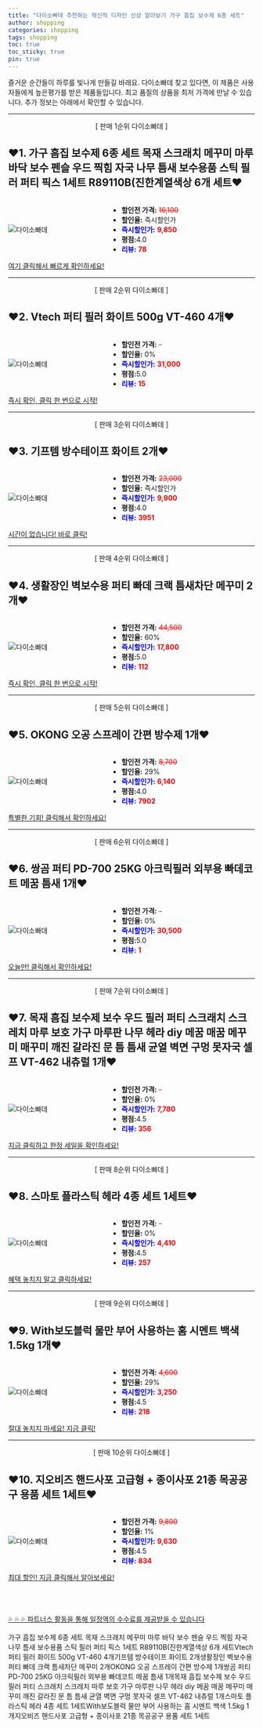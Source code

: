 ```yaml
---
title: "다이소빠데 추천하는 혁신적 디자인 신상 알아보기 가구 흠집 보수제 6종 세트"
author: shopping
categories: shopping
tags: shopping
toc: true
toc_sticky: true
pin: true
---
```

즐거운 순간들이 하루를 빛나게 만들길 바래요. 다이소빠데 찾고 있다면, 이 제품은 사용자들에게 높은평가를 받은 제품들입니다. 최고 품질의 상품을 최저 가격에 만날 수 있습니다. 추가 정보는 아래에서 확인할 수 있습니다.

---
<p class="toplist" style="margin: 0 auto; display: block; width: fit-content;">[ 판매 1순위 다이소빠데 ]</p>

<h2><strong>❤️1. 가구 흠집 보수제 6종 세트 목재 스크래치 메꾸미 마루 바닥 보수 펜슬 우드 찍힘 자국 나무 틈새 보수용품 스틱 필러 퍼티 픽스 1세트 R89110B(진한계열색상 6개 세트❤️</strong></h2>

<div style="display: flex; align-items: center;">
    <div style="flex: 0.4;">
        <img src="https://thumbnail6.coupangcdn.com/thumbnails/remote/230x230ex/image/vendor_inventory/ef7f/916a578fa6f08926c2c3405f16bf8dcb8adde6597361bc4180ff46739731.jpg" alt="다이소빠데" style="max-width: 100%;">
    </div>
    <div style="flex: 0.6; margin-left: 10px;">
        <ul>
            <li><strong>할인전 가격:</strong> <del style="color: red;">16,100</del></li>
            <li><strong>할인율:</strong> 즉시할인가</li>
            <li><span style='color:blue'><strong>즉시할인가:</strong></span> <span style='color:red'><strong>9,850</strong></span></li>
            <li><strong>평점:</strong>4.0</li>
            <li><span style='color:blue'><strong>리뷰:</strong></span> <span style='color:red'><strong>78</strong></span></li>
        </ul>
    </div>
</div>
<div class="center">
    <a href="https://selin100587001.github.io?lptag=AF9450613&subid=githubio&pageKey=7599746908&traceid=V0-153&itemId=20101057905&vendorItemId=87196231466" class="myButton">
        여기 클릭해서 빠르게 확인하세요!
    </a>
</div>


---
<p class="toplist" style="margin: 0 auto; display: block; width: fit-content;">[ 판매 2순위 다이소빠데 ]</p>

<h2><strong>❤️2. Vtech 퍼티 필러 화이트 500g VT-460 4개❤️</strong></h2>

<div style="display: flex; align-items: center;">
    <div style="flex: 0.4;">
        <img src="https://thumbnail6.coupangcdn.com/thumbnails/remote/230x230ex/image/vendor_inventory/3d62/e73f0d9abced7bda1c5cc61c88fb70c679d14c16927f995799022b095668.jpg" alt="다이소빠데" style="max-width: 100%;">
    </div>
    <div style="flex: 0.6; margin-left: 10px;">
        <ul>
            <li><strong>할인전 가격:</strong> <del style="color: red;">-</del></li>
            <li><strong>할인율:</strong> 0%</li>
            <li><span style='color:blue'><strong>즉시할인가:</strong></span> <span style='color:red'><strong>31,000</strong></span></li>
            <li><strong>평점:</strong>5.0</li>
            <li><span style='color:blue'><strong>리뷰:</strong></span> <span style='color:red'><strong>15</strong></span></li>
        </ul>
    </div>
</div>
<div class="center">
    <a href="https://selin100587001.github.io?lptag=AF9450613&subid=githubio&pageKey=6755113675&traceid=V0-153&itemId=22460747109&vendorItemId=90710938955" class="myButton">
        즉시 확인, 클릭 한 번으로 시작!
    </a>
</div>


---
<p class="toplist" style="margin: 0 auto; display: block; width: fit-content;">[ 판매 3순위 다이소빠데 ]</p>

<h2><strong>❤️3. 기프템 방수테이프 화이트 2개❤️</strong></h2>

<div style="display: flex; align-items: center;">
    <div style="flex: 0.4;">
        <img src="https://thumbnail8.coupangcdn.com/thumbnails/remote/230x230ex/image/vendor_inventory/d598/33d55c787c44b764de246c9fd8f5c3c7ffeee098c256ae40752f76432472.jpg" alt="다이소빠데" style="max-width: 100%;">
    </div>
    <div style="flex: 0.6; margin-left: 10px;">
        <ul>
            <li><strong>할인전 가격:</strong> <del style="color: red;">23,000</del></li>
            <li><strong>할인율:</strong> 즉시할인가</li>
            <li><span style='color:blue'><strong>즉시할인가:</strong></span> <span style='color:red'><strong>9,900</strong></span></li>
            <li><strong>평점:</strong>4.0</li>
            <li><span style='color:blue'><strong>리뷰:</strong></span> <span style='color:red'><strong>3951</strong></span></li>
        </ul>
    </div>
</div>
<div class="center">
    <a href="https://selin100587001.github.io?lptag=AF9450613&subid=githubio&pageKey=7510747224&traceid=V0-153&itemId=19679147708&vendorItemId=81703844441" class="myButton">
        시간이 없습니다! 바로 클릭!
    </a>
</div>


---
<p class="toplist" style="margin: 0 auto; display: block; width: fit-content;">[ 판매 4순위 다이소빠데 ]</p>

<h2><strong>❤️4. 생활장인 벽보수용 퍼티 빠데 크랙 틈새차단 메꾸미 2개❤️</strong></h2>

<div style="display: flex; align-items: center;">
    <div style="flex: 0.4;">
        <img src="https://thumbnail10.coupangcdn.com/thumbnails/remote/230x230ex/image/vendor_inventory/b8b0/e5f90624f7b1ef0ae303a34209be75a2ddf21c185196377ed57a63ddef53.jpg" alt="다이소빠데" style="max-width: 100%;">
    </div>
    <div style="flex: 0.6; margin-left: 10px;">
        <ul>
            <li><strong>할인전 가격:</strong> <del style="color: red;">44,500</del></li>
            <li><strong>할인율:</strong> 60%</li>
            <li><span style='color:blue'><strong>즉시할인가:</strong></span> <span style='color:red'><strong>17,800</strong></span></li>
            <li><strong>평점:</strong>5.0</li>
            <li><span style='color:blue'><strong>리뷰:</strong></span> <span style='color:red'><strong>112</strong></span></li>
        </ul>
    </div>
</div>
<div class="center">
    <a href="https://selin100587001.github.io?lptag=AF9450613&subid=githubio&pageKey=8142559795&traceid=V0-153&itemId=23140700816&vendorItemId=90173592765" class="myButton">
        즉시 확인, 클릭 한 번으로 시작!
    </a>
</div>


---
<p class="toplist" style="margin: 0 auto; display: block; width: fit-content;">[ 판매 5순위 다이소빠데 ]</p>

<h2><strong>❤️5. OKONG 오공 스프레이 간편 방수제 1개❤️</strong></h2>

<div style="display: flex; align-items: center;">
    <div style="flex: 0.4;">
        <img src="https://thumbnail6.coupangcdn.com/thumbnails/remote/230x230ex/image/retail/images/84517405114106-e6766c55-77de-4987-9188-74ca2ccce148.jpg" alt="다이소빠데" style="max-width: 100%;">
    </div>
    <div style="flex: 0.6; margin-left: 10px;">
        <ul>
            <li><strong>할인전 가격:</strong> <del style="color: red;">8,700</del></li>
            <li><strong>할인율:</strong> 29%</li>
            <li><span style='color:blue'><strong>즉시할인가:</strong></span> <span style='color:red'><strong>6,140</strong></span></li>
            <li><strong>평점:</strong>4.0</li>
            <li><span style='color:blue'><strong>리뷰:</strong></span> <span style='color:red'><strong>7902</strong></span></li>
        </ul>
    </div>
</div>
<div class="center">
    <a href="https://selin100587001.github.io?lptag=AF9450613&subid=githubio&pageKey=586862&traceid=V0-153&itemId=2072123&vendorItemId=3001892064" class="myButton">
        특별한 기회! 클릭해서 확인하세요!
    </a>
</div>


---
<p class="toplist" style="margin: 0 auto; display: block; width: fit-content;">[ 판매 6순위 다이소빠데 ]</p>

<h2><strong>❤️6. 쌍곰 퍼티 PD-700 25KG 아크릭필러 외부용 빠데코트 메꿈 틈새 1개❤️</strong></h2>

<div style="display: flex; align-items: center;">
    <div style="flex: 0.4;">
        <img src="https://thumbnail9.coupangcdn.com/thumbnails/remote/230x230ex/image/vendor_inventory/afb4/a9d4981fffed95fb807fa53a221389b6aadbd76b11019afdea1d96973f0e.jpg" alt="다이소빠데" style="max-width: 100%;">
    </div>
    <div style="flex: 0.6; margin-left: 10px;">
        <ul>
            <li><strong>할인전 가격:</strong> <del style="color: red;">-</del></li>
            <li><strong>할인율:</strong> 0%</li>
            <li><span style='color:blue'><strong>즉시할인가:</strong></span> <span style='color:red'><strong>30,500</strong></span></li>
            <li><strong>평점:</strong>5.0</li>
            <li><span style='color:blue'><strong>리뷰:</strong></span> <span style='color:red'><strong>1</strong></span></li>
        </ul>
    </div>
</div>
<div class="center">
    <a href="https://selin100587001.github.io?lptag=AF9450613&subid=githubio&pageKey=7444535144&traceid=V0-153&itemId=19366693989&vendorItemId=86479543961" class="myButton">
        오늘만! 클릭해서 확인하세요!
    </a>
</div>


---
<p class="toplist" style="margin: 0 auto; display: block; width: fit-content;">[ 판매 7순위 다이소빠데 ]</p>

<h2><strong>❤️7. 목재 흠집 보수제 보수 우드 필러 퍼티 스크래치 스크레치 마루 보호 가구 마루판 나무 헤라 diy 메꿈 매꿈 메꾸미 매꾸미 깨진 갈라진 문 틈 틈새 균열 벽면 구멍 못자국 셀프 VT-462 내츄럴 1개❤️</strong></h2>

<div style="display: flex; align-items: center;">
    <div style="flex: 0.4;">
        <img src="https://thumbnail7.coupangcdn.com/thumbnails/remote/230x230ex/image/vendor_inventory/b8a0/995f32249dcd8229d082834e886dd1973a445a286970950038758987e544.PNG" alt="다이소빠데" style="max-width: 100%;">
    </div>
    <div style="flex: 0.6; margin-left: 10px;">
        <ul>
            <li><strong>할인전 가격:</strong> <del style="color: red;">-</del></li>
            <li><strong>할인율:</strong> 0%</li>
            <li><span style='color:blue'><strong>즉시할인가:</strong></span> <span style='color:red'><strong>7,780</strong></span></li>
            <li><strong>평점:</strong>4.5</li>
            <li><span style='color:blue'><strong>리뷰:</strong></span> <span style='color:red'><strong>356</strong></span></li>
        </ul>
    </div>
</div>
<div class="center">
    <a href="https://selin100587001.github.io?lptag=AF9450613&subid=githubio&pageKey=2322333242&traceid=V0-153&itemId=4011050665&vendorItemId=85629235871" class="myButton">
        지금 클릭하고 한정 세일을 확인하세요!
    </a>
</div>


---
<p class="toplist" style="margin: 0 auto; display: block; width: fit-content;">[ 판매 8순위 다이소빠데 ]</p>

<h2><strong>❤️8. 스마토 플라스틱 헤라 4종 세트 1세트❤️</strong></h2>

<div style="display: flex; align-items: center;">
    <div style="flex: 0.4;">
        <img src="https://thumbnail7.coupangcdn.com/thumbnails/remote/230x230ex/image/rs_quotation_api/twlbn7vr/9b1bca1bfddd4bfc8f62740acc6c6f8c.jpg" alt="다이소빠데" style="max-width: 100%;">
    </div>
    <div style="flex: 0.6; margin-left: 10px;">
        <ul>
            <li><strong>할인전 가격:</strong> <del style="color: red;">-</del></li>
            <li><strong>할인율:</strong> 0%</li>
            <li><span style='color:blue'><strong>즉시할인가:</strong></span> <span style='color:red'><strong>4,410</strong></span></li>
            <li><strong>평점:</strong>4.5</li>
            <li><span style='color:blue'><strong>리뷰:</strong></span> <span style='color:red'><strong>257</strong></span></li>
        </ul>
    </div>
</div>
<div class="center">
    <a href="https://selin100587001.github.io?lptag=AF9450613&subid=githubio&pageKey=5585143406&traceid=V0-153&itemId=8939656144&vendorItemId=76226216730" class="myButton">
        혜택 놓치지 말고 클릭하세요!
    </a>
</div>


---
<p class="toplist" style="margin: 0 auto; display: block; width: fit-content;">[ 판매 9순위 다이소빠데 ]</p>

<h2><strong>❤️9. With보도블럭 물만 부어 사용하는 홈 시멘트 백색 1.5kg 1개❤️</strong></h2>

<div style="display: flex; align-items: center;">
    <div style="flex: 0.4;">
        <img src="https://thumbnail10.coupangcdn.com/thumbnails/remote/230x230ex/image/retail/images/3656208688239848-e3d377b1-fe97-4c95-a62c-26e2c0dddcc2.png" alt="다이소빠데" style="max-width: 100%;">
    </div>
    <div style="flex: 0.6; margin-left: 10px;">
        <ul>
            <li><strong>할인전 가격:</strong> <del style="color: red;">4,600</del></li>
            <li><strong>할인율:</strong> 29%</li>
            <li><span style='color:blue'><strong>즉시할인가:</strong></span> <span style='color:red'><strong>3,250</strong></span></li>
            <li><strong>평점:</strong>4.5</li>
            <li><span style='color:blue'><strong>리뷰:</strong></span> <span style='color:red'><strong>218</strong></span></li>
        </ul>
    </div>
</div>
<div class="center">
    <a href="https://selin100587001.github.io?lptag=AF9450613&subid=githubio&pageKey=7584432281&traceid=V0-153&itemId=20027716352&vendorItemId=87124337407" class="myButton">
        절대 놓치지 마세요! 지금 클릭!
    </a>
</div>


---
<p class="toplist" style="margin: 0 auto; display: block; width: fit-content;">[ 판매 10순위 다이소빠데 ]</p>

<h2><strong>❤️10. 지오비즈 핸드사포 고급형 + 종이사포 21종 목공공구 용품 세트 1세트❤️</strong></h2>

<div style="display: flex; align-items: center;">
    <div style="flex: 0.4;">
        <img src="https://thumbnail8.coupangcdn.com/thumbnails/remote/230x230ex/image/vendor_inventory/4711/e28281bc72dd524e118a9f2999c0672408ab8d8834b92a82010f7b4348a8.jpg" alt="다이소빠데" style="max-width: 100%;">
    </div>
    <div style="flex: 0.6; margin-left: 10px;">
        <ul>
            <li><strong>할인전 가격:</strong> <del style="color: red;">9,800</del></li>
            <li><strong>할인율:</strong> 1%</li>
            <li><span style='color:blue'><strong>즉시할인가:</strong></span> <span style='color:red'><strong>9,630</strong></span></li>
            <li><strong>평점:</strong>4.5</li>
            <li><span style='color:blue'><strong>리뷰:</strong></span> <span style='color:red'><strong>834</strong></span></li>
        </ul>
    </div>
</div>
<div class="center">
    <a href="https://selin100587001.github.io?lptag=AF9450613&subid=githubio&pageKey=6591028695&traceid=V0-153&itemId=14872699328&vendorItemId=85704890909" class="myButton">
        최대 할인! 지금 클릭해서 알아보세요!
    </a>
</div>

<br><br><br>[💦 💦 💦 파트너스 활동을 통해 일정액의 수수료를 제공받을 수 있습니다](https://link.coupang.com/a/bcpT2c)<br><br>가구 흠집 보수제 6종 세트 목재 스크래치 메꾸미 마루 바닥 보수 펜슬 우드 찍힘 자국 나무 틈새 보수용품 스틱 필러 퍼티 픽스 1세트 R89110B(진한계열색상 6개 세트Vtech 퍼티 필러 화이트 500g VT-460 4개기프템 방수테이프 화이트 2개생활장인 벽보수용 퍼티 빠데 크랙 틈새차단 메꾸미 2개OKONG 오공 스프레이 간편 방수제 1개쌍곰 퍼티 PD-700 25KG 아크릭필러 외부용 빠데코트 메꿈 틈새 1개목재 흠집 보수제 보수 우드 필러 퍼티 스크래치 스크레치 마루 보호 가구 마루판 나무 헤라 diy 메꿈 매꿈 메꾸미 매꾸미 깨진 갈라진 문 틈 틈새 균열 벽면 구멍 못자국 셀프 VT-462 내츄럴 1개스마토 플라스틱 헤라 4종 세트 1세트With보도블럭 물만 부어 사용하는 홈 시멘트 백색 1.5kg 1개지오비즈 핸드사포 고급형 + 종이사포 21종 목공공구 용품 세트 1세트